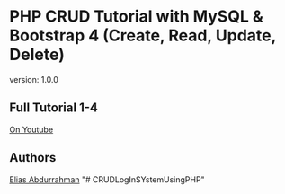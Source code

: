 # PHP CRUD Tutorial with MySQL & Bootstrap 4 (Create, Read, Update, Delete)

version: 1.0.0

## Full Tutorial 1-4

[On Youtube](https://youtu.be/FxSLIvmnwzY)

## Authors

[Elias Abdurrahman](https://github.com/codingWithElias)
"# CRUDLogInSYstemUsingPHP" 
